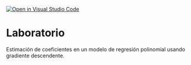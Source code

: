 [![Open in Visual Studio Code](https://classroom.github.com/assets/open-in-vscode-c66648af7eb3fe8bc4f294546bfd86ef473780cde1dea487d3c4ff354943c9ae.svg)](https://classroom.github.com/online_ide?assignment_repo_id=9024663&assignment_repo_type=AssignmentRepo)
# Laboratorio

Estimación de coeficientes en un modelo de regresión polinomial usando gradiente descendente.
